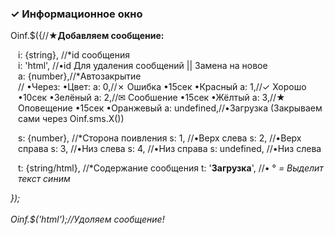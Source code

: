 <h3>✓ Информационное окно</h3>

Oinf.$({//<b>★Добавляем сообщение:</b>
<div style="padding-left: 12px">
  i: {string}, //*id сообщения<br>
    i: 'html',   //•id Для удаления сообщений || Замена на новое<br>
  a: {number},//*Автозакрытие <br>
         //           •Через:   •Цвет:
    a: 0,//✗ Ошибка     •15сек    •Красный
    a: 1,//✓ Хорошо     •10сек    •Зелёный
    a: 2,//✉ Сообшение  •15сек    •Жёлтый
    a: 3,//★ Оповещение •15сек    •Оранжевый 
    a: undefined,//•Загрузка (Закрываем сами через Oinf.sms.X())

  s: {number}, //*Сторона поивления
    s: 1, //•Верх слева
    s: 2, //•Верх справа
    s: 3, //•Низ слева
    s: 4, //•Низ справа
    s: undefined, //•Низ слева
  
  t: {string/html}, //*Содержание сообщения
    t: '<b>Загрузка</b>', //•
      ° <i> = Выделит текст синим
</div>
});
 <br> <br>
Oinf.$('html');//Удоляем сообщение!
 
<!--
    &nbsp;	Неразрывный пробел
    &#8194;	Узкий пробел (еn-шириной в букву n)
    &#8195;	Широкий пробел (em-шириной в букву m)
< 	&lt;	  Знак "меньше чем" (начало тега)
>	  &gt;	  Знак "больше чем" (конец тега)
"	  &quot;	Двойная кавычка
' 	&apos;	Апостроф (одинарная кавычка)
-->
